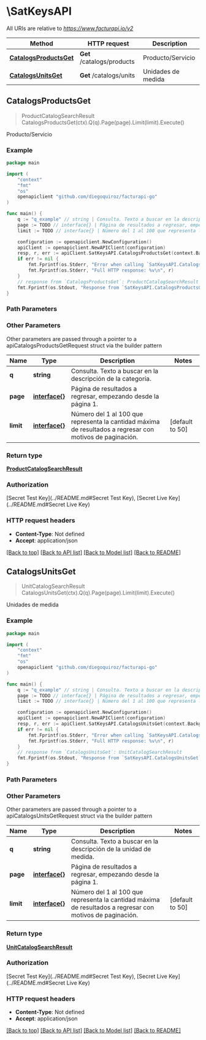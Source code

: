 # \SatKeysAPI

All URIs are relative to *https://www.facturapi.io/v2*

Method | HTTP request | Description
------------- | ------------- | -------------
[**CatalogsProductsGet**](SatKeysAPI.md#CatalogsProductsGet) | **Get** /catalogs/products | Producto/Servicio
[**CatalogsUnitsGet**](SatKeysAPI.md#CatalogsUnitsGet) | **Get** /catalogs/units | Unidades de medida



## CatalogsProductsGet

> ProductCatalogSearchResult CatalogsProductsGet(ctx).Q(q).Page(page).Limit(limit).Execute()

Producto/Servicio



### Example

```go
package main

import (
    "context"
    "fmt"
    "os"
    openapiclient "github.com/diegoquiroz/facturapi-go"
)

func main() {
    q := "q_example" // string | Consulta. Texto a buscar en la descripción de la categoría. (optional)
    page := TODO // interface{} | Página de resultados a regresar, empezando desde la página 1. (optional)
    limit := TODO // interface{} | Número del 1 al 100 que representa la cantidad máxima de resultados a regresar con motivos de paginación. (optional) (default to 50)

    configuration := openapiclient.NewConfiguration()
    apiClient := openapiclient.NewAPIClient(configuration)
    resp, r, err := apiClient.SatKeysAPI.CatalogsProductsGet(context.Background()).Q(q).Page(page).Limit(limit).Execute()
    if err != nil {
        fmt.Fprintf(os.Stderr, "Error when calling `SatKeysAPI.CatalogsProductsGet``: %v\n", err)
        fmt.Fprintf(os.Stderr, "Full HTTP response: %v\n", r)
    }
    // response from `CatalogsProductsGet`: ProductCatalogSearchResult
    fmt.Fprintf(os.Stdout, "Response from `SatKeysAPI.CatalogsProductsGet`: %v\n", resp)
}
```

### Path Parameters



### Other Parameters

Other parameters are passed through a pointer to a apiCatalogsProductsGetRequest struct via the builder pattern


Name | Type | Description  | Notes
------------- | ------------- | ------------- | -------------
 **q** | **string** | Consulta. Texto a buscar en la descripción de la categoría. | 
 **page** | [**interface{}**](interface{}.md) | Página de resultados a regresar, empezando desde la página 1. | 
 **limit** | [**interface{}**](interface{}.md) | Número del 1 al 100 que representa la cantidad máxima de resultados a regresar con motivos de paginación. | [default to 50]

### Return type

[**ProductCatalogSearchResult**](ProductCatalogSearchResult.md)

### Authorization

[Secret Test Key](../README.md#Secret Test Key), [Secret Live Key](../README.md#Secret Live Key)

### HTTP request headers

- **Content-Type**: Not defined
- **Accept**: application/json

[[Back to top]](#) [[Back to API list]](../README.md#documentation-for-api-endpoints)
[[Back to Model list]](../README.md#documentation-for-models)
[[Back to README]](../README.md)


## CatalogsUnitsGet

> UnitCatalogSearchResult CatalogsUnitsGet(ctx).Q(q).Page(page).Limit(limit).Execute()

Unidades de medida



### Example

```go
package main

import (
    "context"
    "fmt"
    "os"
    openapiclient "github.com/diegoquiroz/facturapi-go"
)

func main() {
    q := "q_example" // string | Consulta. Texto a buscar en la descripción de la unidad de medida. (optional)
    page := TODO // interface{} | Página de resultados a regresar, empezando desde la página 1. (optional)
    limit := TODO // interface{} | Número del 1 al 100 que representa la cantidad máxima de resultados a regresar con motivos de paginación. (optional) (default to 50)

    configuration := openapiclient.NewConfiguration()
    apiClient := openapiclient.NewAPIClient(configuration)
    resp, r, err := apiClient.SatKeysAPI.CatalogsUnitsGet(context.Background()).Q(q).Page(page).Limit(limit).Execute()
    if err != nil {
        fmt.Fprintf(os.Stderr, "Error when calling `SatKeysAPI.CatalogsUnitsGet``: %v\n", err)
        fmt.Fprintf(os.Stderr, "Full HTTP response: %v\n", r)
    }
    // response from `CatalogsUnitsGet`: UnitCatalogSearchResult
    fmt.Fprintf(os.Stdout, "Response from `SatKeysAPI.CatalogsUnitsGet`: %v\n", resp)
}
```

### Path Parameters



### Other Parameters

Other parameters are passed through a pointer to a apiCatalogsUnitsGetRequest struct via the builder pattern


Name | Type | Description  | Notes
------------- | ------------- | ------------- | -------------
 **q** | **string** | Consulta. Texto a buscar en la descripción de la unidad de medida. | 
 **page** | [**interface{}**](interface{}.md) | Página de resultados a regresar, empezando desde la página 1. | 
 **limit** | [**interface{}**](interface{}.md) | Número del 1 al 100 que representa la cantidad máxima de resultados a regresar con motivos de paginación. | [default to 50]

### Return type

[**UnitCatalogSearchResult**](UnitCatalogSearchResult.md)

### Authorization

[Secret Test Key](../README.md#Secret Test Key), [Secret Live Key](../README.md#Secret Live Key)

### HTTP request headers

- **Content-Type**: Not defined
- **Accept**: application/json

[[Back to top]](#) [[Back to API list]](../README.md#documentation-for-api-endpoints)
[[Back to Model list]](../README.md#documentation-for-models)
[[Back to README]](../README.md)

